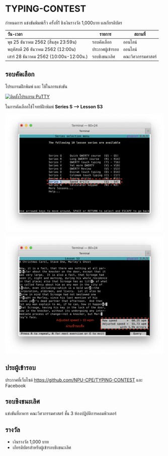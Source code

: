 # TYPING-CONTEST
กำหนดการ แข่งขันพิมพ์เร็ว ครั้งที่1 ชิงเงินรางวัล 1,000บาท แลเกียรติบัตร


| วัน-เวลา | รายการ | สถานที่  |
|:-----|------|-------------|
| พุธ 25 ธันวาคม 2562 (สิ้นสุด 23:59น) |รอบคัดเลือก | ออนไลน์ | 
| พฤหัสบดี 26 ธันวาคม 2562 (12:00น) |ประกาศผู้เข้ารอบ | ออนไลน์ |
| เสาร์ 28 ธันวาคม 2562 (10:00น-12:00น.) | รอบชิงชนะเลิศ | คณะวิศวกรรมศาสตร์ |

## รอบคัดเลือก
โปรแกรมฝึกพิมพ์ และ ใช้ในการแข่งขัน

[![ติดตั้งโปรแกรม PuTTY](https://img.youtube.com/vi/QtLcEWebV9Y/0.jpg)](https://youtu.be/QtLcEWebV9Y "ติดตั้งโปรแกรม PuTTY")

ในการคัดเลือกใช้โจทย์ฝึกพิมพ์ **Series S --> Lesson S3**

![Lesson S3](https://raw.githubusercontent.com/NPU-CPE/TYPING-CONTEST/master/images/l1.png)

![Lesson S3](https://raw.githubusercontent.com/NPU-CPE/TYPING-CONTEST/master/images/l2.png)

## ประผู้เข้ารอบ
ประกาศที่เว็บไซต์ https://github.com/NPU-CPE/TYPING-CONTEST และ Facebook

##  รอบชิงชนะเลิศ

แข่งขันที่อาคาร คณะวิศวกรรมศาสตร์ ชั้น 3 ห้องปฏิบัติการคอมพิวเตอร์

## รางวัล
* เงินรางวัล 1,000 บาท 
* เกียรติบัตรสำหรับผู้เข้ารอบชิงชนะเลิศ
